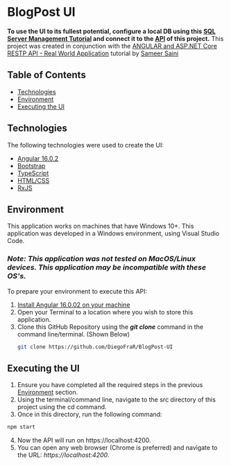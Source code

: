 # BlogPost UI
__To use the UI to its fullest potential, configure a local DB using this [SQL Server Management Tutorial](https://learn.microsoft.com/en-us/sql/ssms/download-sql-server-management-studio-ssms?view=sql-server-ver16) and connect it to the [API](https://github.com/DiegoFraR/BlogPost.API) of this project.__
This project was created in conjunction with the [ANGULAR and ASP.NET Core RESTP API - Real World Application](https://www.udemy.com/course/real-world-app-angular-aspnet-core-web-api-and-sql/?couponCode=KEEPLEARNING) tutorial by [Sameer Saini](https://www.udemy.com/user/sameer-saini-4/)

## Table of Contents
* [Technologies](#technologies)
* [Environment](#environment)
* [Executing the UI](#executing-the-ui)

## Technologies
The following technologies were used to create the UI:
* [Angular 16.0.2](https://angular.dev/)
* [Bootstrap](https://getbootstrap.com/)
* [TypeScript](https://www.typescriptlang.org/)
* [HTML/CSS](https://forum.freecodecamp.org/t/documentation-of-html-and-css/551354)
* [RxJS](https://rxjs.dev/guide/overview)

## Environment
This application works on machines that have Windows 10+. This application was developed in a Windows environment, using Visual Studio Code. 
### *Note: This application was not tested on MacOS/Linux devices. This application may be incompatible with these OS's.*

To prepare your environment to execute this API:
1. [Install Angular 16.0.02 on your machine](https://www.npmjs.com/package/@angular/cli/v/16.0.2)
2. Open your Terminal to a location where you wish to store this application.
3. Clone this GitHub Repository using the ___git clone___ command in the command line/terminal. (Shown Below)
   ```` bash
   git clone https://github.com/DiegoFraR/BlogPost-UI
   ````

## Executing the UI

1. Ensure you have completed all the required steps in the previous [Environment](#environment) section.
2. Using the terminal/command line, navigate to the src directory of this project using the cd command.
3. Once in this directory, run the following command:
```` bash
npm start
````
4. Now the API will run on https://localhost:4200.
5. You can open any web browser (Chrome is preferred) and navigate to the URL: *https://localhost:4200*.
